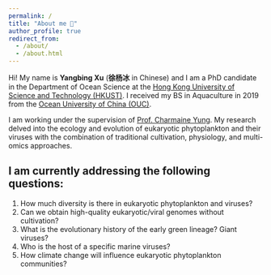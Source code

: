 ```yaml
---
permalink: /
title: "About me 🌊"
author_profile: true
redirect_from: 
  - /about/
  - /about.html
---
```


Hi! My name is **Yangbing Xu** (**徐杨冰** in Chinese) and I am a PhD candidate in the Department of Ocean Science at the [Hong Kong University of Science and Technology (HKUST)](https://hkust.edu.hk/). I received my BS in Aquaculture in 2019 from the [Ocean University of China (OUC)](https://www.ouc.edu.cn/).

I am working under the supervision of [Prof. Charmaine Yung](https://www.charmaineyung.com/). My research delved into the ecology and evolution of eukaryotic phytoplankton and their viruses with the combination of traditional cultivation, physiology, and multi-omics approaches.

## I am currently addressing the following questions: 
1. How much diversity is there in eukaryotic phytoplankton and viruses? 
2. Can we obtain high-quality eukaryotic/viral genomes without cultivation?
3. What is the evolutionary history of the early green lineage? Giant viruses?
4. Who is the host of a specific marine viruses?
5. How climate change will influence eukaryotic phytoplankton communities?
